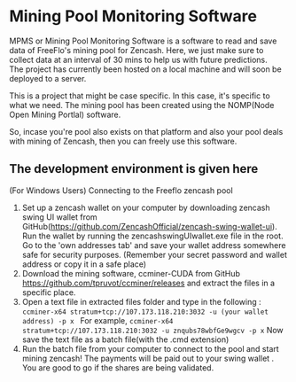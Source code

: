 # Mining Pool Monitoring Software

MPMS or Mining Pool Monitoring Software is a software to read and save data of FreeFlo's mining pool for Zencash.
Here, we just make sure to collect data at an interval of 30 mins to help us with future predictions.<br/>
The project has currently been hosted on a local machine and will soon be deployed to a server.<br/>

This is a project that might be case specific. In this case, it's specific to what we need. The mining pool has been created using the NOMP(Node Open Mining Portlal) software.<br/>

So, incase you're pool also exists on that platform and also your pool deals with mining of Zencash, then you can freely use this software.

## The development environment is given here
(For Windows Users)
Connecting to the Freeflo zencash pool
1. Set up a zencash wallet on your computer by downloading zencash swing UI wallet from GitHub(https://github.com/ZencashOfficial/zencash-swing-wallet-ui). Run the wallet by running the zencashswingUIwallet.exe file in the root. Go to the 'own addresses tab' and save your wallet address somewhere safe for security purposes. (Remember your secret password and wallet address or copy it in a safe place) <br/>
2. Download the mining software, ccminer-CUDA from GitHub https://github.com/tpruvot/ccminer/releases and extract the files in a specific place. <br/>
3. Open a text file in extracted files folder and type in the following : 
`ccminer-x64 stratum+tcp://107.173.118.210:3032 -u (your wallet address) -p x `
For example, `ccminer-x64 stratum+tcp://107.173.118.210:3032 -u znqubs78wbfGe9wgcv -p x`
Now save the text file as a batch file(with the .cmd extension)<br/>
4. Run the batch file from your computer to connect to the pool and start mining zencash! The payments will be paid out to your swing wallet . You are good to go if the shares are being validated.<br/>

